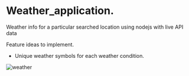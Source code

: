 # Weather_application.
Weather info for a particular searched location using nodejs with live API data

Feature ideas to implement.
  * Unique weather symbols for each weather condition.

![weather](https://user-images.githubusercontent.com/81697577/126046139-b8cd19a8-82fe-4c6e-9068-7d71f3d7c249.png)
